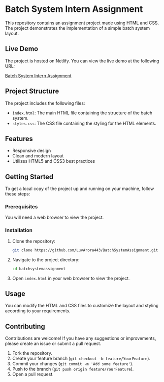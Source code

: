 # Batch System Intern Assignment

This repository contains an assignment project made using HTML and CSS. The project demonstrates the implementation of a simple batch system layout.

## Live Demo

The project is hosted on Netlify. You can view the live demo at the following URL:

[Batch System Intern Assignment](https://batch-system-intern.netlify.app/)

## Project Structure

The project includes the following files:

- `index.html`: The main HTML file containing the structure of the batch system.
- `styles.css`: The CSS file containing the styling for the HTML elements.

## Features

- Responsive design
- Clean and modern layout
- Utilizes HTML5 and CSS3 best practices

## Getting Started

To get a local copy of the project up and running on your machine, follow these steps:

### Prerequisites

You will need a web browser to view the project.

### Installation

1. Clone the repository:
    ```bash
    git clone https://github.com/LuvArora443/BatchSystemAssignment.git
    ```
2. Navigate to the project directory:
    ```bash
    cd batchsystemassignment
    ```
3. Open `index.html` in your web browser to view the project.

## Usage

You can modify the HTML and CSS files to customize the layout and styling according to your requirements.

## Contributing

Contributions are welcome! If you have any suggestions or improvements, please create an issue or submit a pull request.

1. Fork the repository.
2. Create your feature branch (`git checkout -b feature/YourFeature`).
3. Commit your changes (`git commit -m 'Add some feature'`).
4. Push to the branch (`git push origin feature/YourFeature`).
5. Open a pull request.


